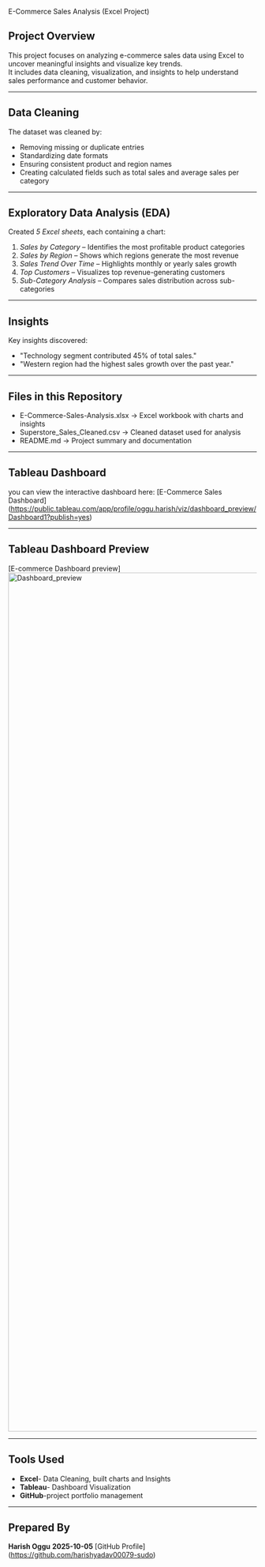  E-Commerce Sales Analysis (Excel Project)

## Project Overview
This project focuses on analyzing e-commerce sales data using Excel to uncover meaningful insights and visualize key trends.  
It includes data cleaning, visualization, and insights to help understand sales performance and customer behavior.

---

##  Data Cleaning
The dataset was cleaned by:
- Removing missing or duplicate entries  
- Standardizing date formats  
- Ensuring consistent product and region names  
- Creating calculated fields such as total sales and average sales per category  

---

## Exploratory Data Analysis (EDA)
Created *5 Excel sheets*, each containing a chart:
1. *Sales by Category* – Identifies the most profitable product categories  
2. *Sales by Region* – Shows which regions generate the most revenue  
3. *Sales Trend Over Time* – Highlights monthly or yearly sales growth  
4. *Top Customers* – Visualizes top revenue-generating customers  
5. *Sub-Category Analysis* – Compares sales distribution across sub-categories  

---

## Insights
Key insights discovered:
- "Technology segment contributed 45% of total sales."
- "Western region had the highest sales growth over the past year."

---

## Files in this Repository
- E-Commerce-Sales-Analysis.xlsx → Excel workbook with charts and insights  
- Superstore_Sales_Cleaned.csv → Cleaned dataset used for analysis  
- README.md → Project summary and documentation  

---

## Tableau Dashboard
you can view the interactive dashboard here:
[E-Commerce Sales Dashboard] (https://public.tableau.com/app/profile/oggu.harish/viz/dashboard_preview/Dashboard1?publish=yes)

---

## Tableau Dashboard Preview
[E-commerce Dashboard preview] <img width="1314" height="1739" alt="Dashboard_preview" src="https://github.com/user-attachments/assets/027f276e-a02b-4c34-9875-445638bda43e" />

---

## Tools Used
- **Excel**- Data Cleaning, built charts and Insights
- **Tableau**- Dashboard Visualization
- **GitHub**-project portfolio management

---

## Prepared By 
**Harish Oggu**
**2025-10-05**
[GitHub Profile] (https://github.com/harishyadav00079-sudo)








